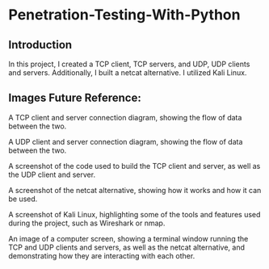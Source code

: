 # Penetration-Testing-With-Python

## Introduction

In this project, I created a TCP client, TCP servers, and UDP, UDP clients and servers. Additionally, I built a netcat alternative. I utilized Kali Linux. 

## Images Future Reference: 

A TCP client and server connection diagram, showing the flow of data between the two.

A UDP client and server connection diagram, showing the flow of data between the two.

A screenshot of the code used to build the TCP client and server, as well as the UDP client and server.

A screenshot of the netcat alternative, showing how it works and how it can be used.
 
A screenshot of Kali Linux, highlighting some of the tools and features used during the project, such as Wireshark or nmap.

An image of a computer screen, showing a terminal window running the TCP and UDP clients and servers, as well as the netcat alternative, and demonstrating how they are interacting with each other.

